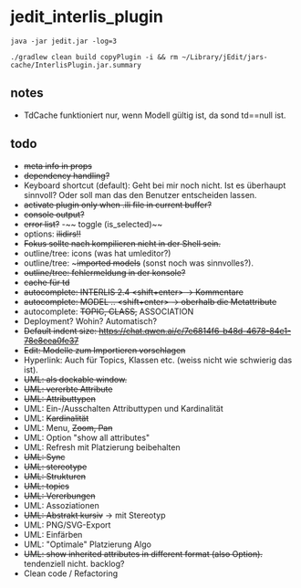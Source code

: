 # jedit_interlis_plugin

```
java -jar jedit.jar -log=3
```

```
./gradlew clean build copyPlugin -i && rm ~/Library/jEdit/jars-cache/InterlisPlugin.jar.summary
```

## notes

- TdCache funktioniert nur, wenn Modell gültig ist, da sond td==null ist.


## todo

- ~~meta info in props~~
- ~~dependency handling?~~
- Keyboard shortcut (default): Geht bei mir noch nicht. Ist es überhaupt sinnvoll? Oder soll man das den Benutzer entscheiden lassen.
- ~~activate plugin only when .ili file in current buffer?~~
- ~~console output?~~ 
- ~~error list?~~ 
-~~ toggle (is_selected)~~
- options: ~~ilidirs!!~~
- ~~Fokus sollte nach kompilieren nicht in der Shell sein.~~
- outline/tree: icons (was hat umleditor?)
- outline/tree: ~~~imported models~~ (sonst noch was sinnvolles?).
- ~~outline/tree: fehlermeldung in der konsole?~~
- ~~cache für td~~
- ~~autocomplete: INTERLIS 2.4 <shift+enter> -> Kommentare~~
- ~~autocomplete: MODEL .. <shift+enter> -> oberhalb die Metattribute~~
- autocomplete: ~~TOPIC, CLASS,~~ ASSOCIATION
- Deployment? Wohin? Automatisch?
- ~~Default indent size: https://chat.qwen.ai/c/7e6814f6-b48d-4678-84e1-78e8cea0fe37~~
- ~~Edit: Modelle zum Importieren vorschlagen~~ 
- Hyperlink: Auch für Topics, Klassen etc. (weiss nicht wie schwierig das ist).
- ~~UML: als dockable window.~~
- ~~UML: vererbte Attribute~~
- ~~UML: Attributtypen~~
- UML: Ein-/Ausschalten Attributtypen und Kardinalität
- UML: ~~Kardinalität~~
- UML: Menu, ~~Zoom, Pan~~
- UML: Option "show all attributes"
- UML: Refresh mit Platzierung beibehalten
- ~~UML: Sync~~
- ~~UML: stereotype~~
- ~~UML: Strukturen~~
- ~~UML: topics~~
- ~~UML: Vererbungen~~
- UML: Assoziationen
- ~~UML: Abstrakt kursiv~~ -> mit Stereotyp
- UML: PNG/SVG-Export
- UML: Einfärben
- UML: "Optimale" Platzierung Algo
- ~~UML: show inherited attributes in different format (also Option).~~ tendenziell nicht. backlog?
- Clean code / Refactoring